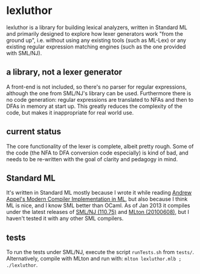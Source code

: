 # lexluthor

lexluthor is a library for building lexical analyzers, written in
Standard ML and primarily designed to explore how lexer generators
work "from the ground up", i.e. without using any existing tools (such
as ML-Lex) or any existing regular expression matching engines (such
as the one provided with SML/NJ).

## a library, not a lexer generator

A front-end is not included, so there's no parser for regular
expressions, although the one from SML/NJ's library can be
used. Furthermore there is no code generation: regular expressions are
translated to NFAs and then to DFAs in memory at start up. This
greatly reduces the complexity of the code, but makes it inappropriate
for real world use.

## current status

The core functionality of the lexer is complete, albeit pretty
rough. Some of the code (the NFA to DFA conversion code especially) is
kind of bad, and needs to be re-written with the goal of clarity and
pedagogy in mind.

## Standard ML

It's written in Standard ML mostly because I wrote it while reading
[Andrew Appel's Modern Compiler Implementation in ML][0], but also
because I think ML is nice, and I know SML better than OCaml. As of
Jan 2013 it compiles under the latest releases of [SML/NJ \(110.75\)][1]
and [MLton \(20100608\)][2], but I haven't tested it with any other SML
compilers.

## tests

To run the tests under SML/NJ, execute the script `runTests.sh` from
`tests/`. Alternatively, compile with MLton and run with: `mlton
lexluthor.mlb ; ./lexluthor`.

[0]: http://www.cs.princeton.edu/~appel/modern/ml/ "Modern Compiler Implementation in ML"
[1]: http://www.smlnj.org/dist/working/110.75/index.html "latest SML/NJ"
[2]: http://mlton.org/Release20100608 "latest MLton"